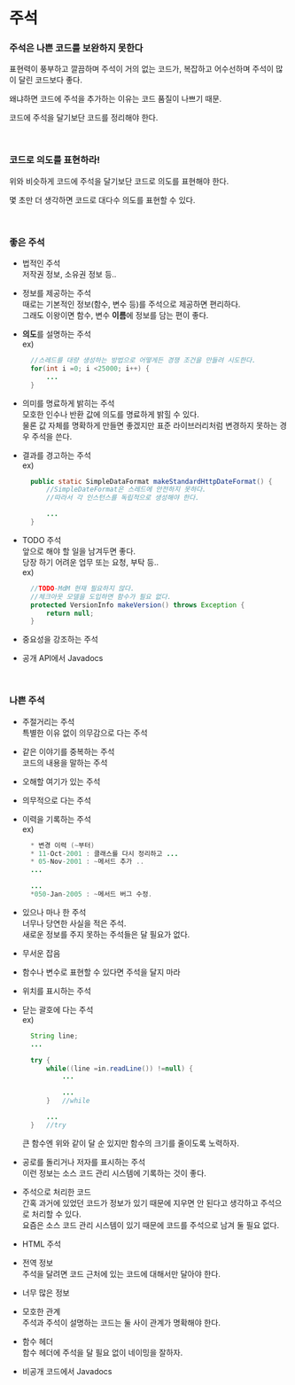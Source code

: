 주석
===

### 주석은 나쁜 코드를 보완하지 못한다

표현력이 풍부하고 깔끔하며 주석이 거의 없는 코드가, 복잡하고 어수선하며 주석이 많이 달린 코드보다 좋다.

왜냐하면 코드에 주석을 추가하는 이유는 코드 품질이 나쁘기 때문.

코드에 주석을 달기보단 코드를 정리해야 한다.

<br>

### 코드로 의도를 표현하라!

위와 비슷하게 코드에 주석을 달기보단 코드로 의도를 표현해야 한다.

몇 초만 더 생각하면 코드로 대다수 의도를 표현할 수 있다.

<br>

### 좋은 주석

- 법적인 주석 <br>
  저작권 정보, 소유권 정보 등..

- 정보를 제공하는 주석 <br>
  때로는 기본적인 정보(함수, 변수 등)를 주석으로 제공하면 편리하다. <br>
  그래도 이왕이면 함수, 변수 **이름**에 정보를 담는 편이 좋다.

- **의도**를 설명하는 주석 <br>
  ex) <br>
  ~~~java
	//스레드를 대량 생성하는 방법으로 어떻게든 경쟁 조건을 만들려 시도한다.
	for(int i =0; i <25000; i++) {
		...
	}
  ~~~

- 의미를 명료하게 밝히는 주석 <br>
  모호한 인수나 반환 값에 의도를 명료하게 밝힐 수 있다. <br>
  물론 값 자체를 명확하게 만들면 좋겠지만 표준 라이브러리처럼 변경하지 못하는 경우 주석을 쓴다.

- 결과를 경고하는 주석 <br>
  ex) <br>
  ~~~java
	public static SimpleDataFormat makeStandardHttpDateFormat() {
		//SimpleDateFormat은 스레드에 안전하지 못하다.
		//따라서 각 인스턴스를 독립적으로 생성해야 한다.

		...
	}
  ~~~

- TODO 주석 <br>
  앞으로 해야 할 일을 남겨두면 좋다. <br>
  당장 하기 어려운 업무 또는 요청, 부탁 등.. <br>
  ex) <br>
  ~~~java
	//TODO-MdM 현재 필요하지 않다.
	//체크아웃 모델을 도입하면 함수가 필요 없다.
	protected VersionInfo makeVersion() throws Exception {
		return null;
	}
  ~~~


- 중요성을 강조하는 주석 <br>

- 공개 API에서 Javadocs <br>

<br>

### 나쁜 주석

- 주절거리는 주석 <br>
  특별한 이유 없이 의무감으로 다는 주석

- 같은 이야기를 중복하는 주석 <br>
  코드의 내용을 말하는 주석

- 오해할 여기가 있는 주석 <br>
  

- 의무적으로 다는 주석 <br>
  

- 이력을 기록하는 주석 <br>
  ex) <br>
  ~~~java
	* 변경 이력 (~부터)
	* 11-Oct-2001 : 클래스를 다시 정리하고 ...
	* 05-Nov-2001 : ~메서드 추가 ..
	...

	...
	*050-Jan-2005 : ~메서드 버그 수정.
  ~~~

- 있으나 마나 한 주석 <br>
  너무나 당연한 사실을 적은 주석. <br>
  새로운 정보를 주지 못하는 주석들은 달 필요가 없다.

- 무서운 잡음 <br>
  

- 함수나 변수로 표현할 수 있다면 주석을 달지 마라 <br>
  

- 위치를 표시하는 주석 <br>

- 닫는 괄호에 다는 주석 <br>
  ex) <br>
  ~~~java
	String line;
	...

	try {
		while((line =in.readLine()) !=null) {
			...

			...
		}	//while

		...
	}	//try
  ~~~

  큰 함수엔 위와 같이 달 순 있지만 함수의 크기를 줄이도록 노력하자.

- 공로를 돌리거나 저자를 표시하는 주석 <br>
  이런 정보는 소스 코드 관리 시스템에 기록하는 것이 좋다.

- 주석으로 처리한 코드 <br>
  간혹 과거에 있었던 코드가 정보가 있기 때문에 지우면 안 된다고 생각하고 주석으로 처리할 수 있다. <br>
  요즘은 소스 코드 관리 시스템이 있기 때문에 코드를 주석으로 남겨 둘 필요 없다.

- HTML 주석 <br>
  

- 전역 정보 <br>
  주석을 달려면 코드 근처에 있는 코드에 대해서만 달아야 한다.

- 너무 많은 정보 <br>
  

- 모호한 관계 <br>
  주석과 주석이 설명하는 코드는 둘 사이 관계가 명확해야 한다.

- 함수 헤더 <br>
  함수 헤더에 주석을 달 필요 없이 네이밍을 잘하자.

- 비공개 코드에서 Javadocs <br>

<br>